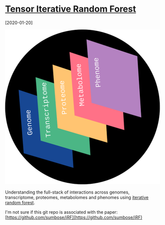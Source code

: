 # [Tensor Iterative Random Forest](https://arxiv.org/abs/1706.08457)

[2020-01-20]

![](/img/2020-01-20.png)

Understanding the full-stack of interactions across genomes, transcriptome, proteomes, metabolomes and phenomes using [iterative random forest](https://arxiv.org/abs/1706.08457).

I'm not sure if this git repo is associated with the paper: [https://github.com/sumbose/iRF](https://github.com/sumbose/iRF)